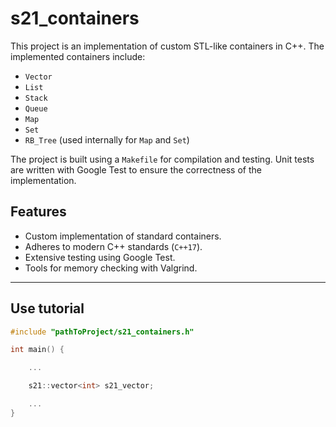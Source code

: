 # s21_containers

This project is an implementation of custom STL-like containers in C++. The implemented containers include:

- `Vector`
- `List`
- `Stack`
- `Queue`
- `Map`
- `Set`
- `RB_Tree` (used internally for `Map` and `Set`)

The project is built using a `Makefile` for compilation and testing. Unit tests are written with Google Test to ensure the correctness of the implementation.

## Features

- Custom implementation of standard containers.
- Adheres to modern C++ standards (`C++17`).
- Extensive testing using Google Test.
- Tools for memory checking with Valgrind.

---

## Use tutorial

```cpp
#include "pathToProject/s21_containers.h"

int main() {

    ... 

    s21::vector<int> s21_vector;

    ...
}
